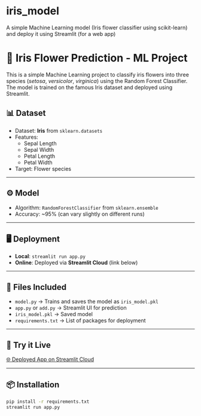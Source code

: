 # iris_model
A simple Machine Learning model (Iris flower classifier using scikit-learn) and deploy it using Streamlit (for a web app)
# 🌸 Iris Flower Prediction - ML Project

This is a simple Machine Learning project to classify iris flowers into three species (*setosa*, *versicolor*, *virginica*) using the Random Forest Classifier. The model is trained on the famous Iris dataset and deployed using Streamlit.

## 📊 Dataset

- Dataset: **Iris** from `sklearn.datasets`
- Features:
  - Sepal Length
  - Sepal Width
  - Petal Length
  - Petal Width
- Target: Flower species

---

## ⚙️ Model

- Algorithm: `RandomForestClassifier` from `sklearn.ensemble`
- Accuracy: ~95% (can vary slightly on different runs)

---

## 🖥️ Deployment

- **Local**: `streamlit run app.py`
- **Online**: Deployed via **Streamlit Cloud** (link below)

---

## 🧪 Files Included

- `model.py` → Trains and saves the model as `iris_model.pkl`
- `app.py` or `add.py` → Streamlit UI for prediction
- `iris_model.pkl` → Saved model
- `requirements.txt` → List of packages for deployment

---

## 🚀 Try it Live

[🌐 Deployed App on Streamlit Cloud]()

---

## 📦 Installation

```bash
pip install -r requirements.txt
streamlit run app.py

